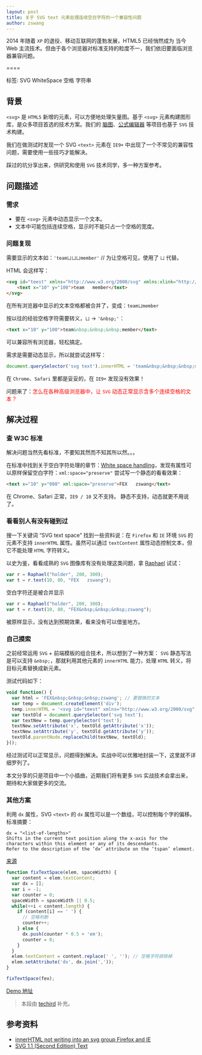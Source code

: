 ```yaml
---
layout: post
title: 关于 SVG text 元素处理连续空白字符的一个兼容性问题
author: zswang
---
```


2014 年随着 `XP` 的退役、移动互联网的蓬勃发展，HTML5 已经悄然成为 当今 Web 主流技术。但由于各个浏览器对标准支持的粒度不一，我们依旧要面临浏览器兼容问题。

====

标签: SVG WhiteSpace 空格 字符串

## 背景

`<svg>` 是 `HTML5` 新增的元素，可以方便地处理矢量图。基于 `<svg>` 元素构建图形库，是众多项目首选的技术方案。我们的 [脑图](http://naotu.baidu.com/)、[公式编辑器](http://fex.baidu.com/kityformula/editor.html) 等项目也基于 `SVG` 技术构建。

我们在做测试时发现一个 SVG `<text>` 元素在 `IE9+` 中出现了一个不常见的兼容性问题，需要使用一些技巧才能解决。

踩过的坑分享出来，供研究和使用 `SVG` 技术同学，多一种方案参考。

## 问题描述

### 需求

* 要在 `<svg>` 元素中动态显示一个文本。
* 文本中可能包括连续空格，显示时不能只占一个空格的宽度。

### 问题复现

需要显示的文本如：`'teamㄩㄩㄩmember'` // 为让空格可见，使用了 `ㄩ` 代替。

HTML 会这样写：

```html
<svg id="teest" xmlns="http://www.w3.org/2000/svg" xmlns:xlink="http://www.w3.org/1999/xlink">
    <text x="10" y="100">team   member</text>
</svg>
```

在所有浏览器中显示的文本空格都被合并了，变成：`teamㄩmember`

按以往的经验空格字符需要转义，`ㄩ` -> `'&nbsp;'`：

```html
<text x="10" y="100">team&nbsp;&nbsp;&nbsp;member</text>
```

可以兼容所有浏览器，轻松搞定。

需求是需要动态显示，所以就尝试这样写：

```javascript
document.querySelector('svg text').innerHTML = 'team&nbsp;&nbsp;&nbsp;member';
```

在 `Chrome`、`Safari` 里都是妥妥的，在 `IE9+` 发现没有效果！

问题来了：<span style="color: red;">怎么在各种高级浏览器中，让 `SVG` 动态正常显示含多个连续空格的文本？</span>

## 解决过程

### 查 W3C 标准

解决问题当然先看标准，不要知其然而不知其所以然。。。

在标准中找到关于空白字符处理的章节：[White space handling](http://www.w3.org/TR/SVG11/text.html#WhiteSpace)，发现有属性可以原样保留空白字符：`xml:space="preserve"` 尝试写一个静态的看看效果：

```html
<text x="10" y="080" xml:space="preserve">FEX   zswang</text>
```

在 Chrome、Safari 正常，`IE9 / 10` 又不支持。
静态不支持，动态就更不用说了。

### 看看别人有没有碰到过

搜一下关键词 “SVG text space” 找到一些资料说：在 `Firefox` 和 `IE`  环境 `SVG` 的元素不支持 `innerHTML` 属性。虽然可以通过 `textContent` 属性动态控制文本，但它不能处理 `HTML` 字符转义。

以史为鉴，看看成熟的 `SVG` 图像库有没有处理这类问题，拿 [Raphael](http://raphaeljs.com/) 试试：

```javascript
var r = Raphael("holder", 200, 300);
var t = r.text(10, 80, "FEX   zswang");
```
空白字符还是被合并显示

```javascript
var r = Raphael("holder", 200, 300);
var t = r.text(10, 80, "FEX&nbsp;&nbsp;&nbsp;zswang");
```
被原样显示，没有达到预期效果，看来没有可以借鉴地方。

### 自己摸索

之前经常运用 `SVG` + 前端模板的组合技术，所以想到了一种方案：
`SVG` 静态写法是可以支持 `&nbsp;`，那就利用其他元素的 `innerHTML` 能力，处理 `HTML` 转义，将目标元素替换成新元素。

测试代码如下：

```javascript
void function() {
  var html = 'FEX&nbsp;&nbsp;&nbsp;zswang'; // 要替换的文本
  var temp = document.createElement('div');
  temp.innerHTML = '<svg id="teest" xmlns="http://www.w3.org/2000/svg" xmlns:xlink="http://www.w3.org/1999/xlink"><text>' + html + '</text></svg>'
  var textOld = document.querySelector('svg text');
  var textNew = temp.querySelector('text');
  textNew.setAttribute('x', textOld.getAttribute('x'));
  textNew.setAttribute('y', textOld.getAttribute('y'));
  textOld.parentNode.replaceChild(textNew, textOld);
}();
```

经过测试可以正常显示，问题得到解决。实战中可以优雅地封装一下，这里就不详细罗列了。

本文分享的只是项目中一个小插曲，近期我们将有更多 `SVG` 实战技术会拿出来，期待和大家做更多的交流。

### 其他方案

利用 `dx` 属性，SVG `<text>` 的 `dx` 属性可以是一个数组，可以控制每个字的偏移。标准摘要：

```
dx = "<list-of-lengths>"
Shifts in the current text position along the x-axis for the characters within this element or any of its descendants.
Refer to the description of the ‘dx’ attribute on the ‘tspan’ element.
```

[来源](http://www.w3.org/TR/SVG11/text.html#TextElementDXAttribute)

```javascript
function fixTextSpace(elem, spaceWidth) {
  var content = elem.textContent;
  var dx = [];
  var i = -1;
  var counter = 0;
  spaceWidth = spaceWidth || 0.5;
  while(++i < content.length) {
    if (content[i] == ' ') {
      // 空格判断
      counter++;
    } else {
      dx.push(counter * 0.5 + 'em');
      counter = 0;
    }
  }
  elem.textContent = content.replace(' ', ''); // 空格字符排除掉
  elem.setAttribute('dx', dx.join(','));
}

fixTextSpace(fex);
```

[Demo 地址](http://jsbin.com/waheq/1/edit)

>本段由 [techird](http://weibo.com/techird) 补充。

## 参考资料

* [innerHTML not writing into an svg group Firefox and IE](http://stackoverflow.com/questions/23275112/innerhtml-not-writing-into-an-svg-group-firefox-and-ie/)
* [SVG 1.1 (Second Edition) Text](http://www.w3.org/TR/SVG11/text.html)
